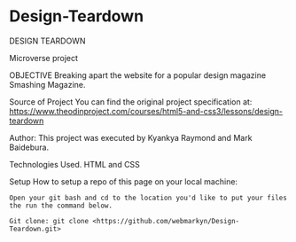 # Design-Teardown
DESIGN TEARDOWN

Microverse project

OBJECTIVE
    Breaking apart the website for a popular design magazine Smashing Magazine.

Source of Project
    You can find the original project specification at: <https://www.theodinproject.com/courses/html5-and-css3/lessons/design-teardown>

Author:
    This project was executed by Kyankya Raymond and Mark Baidebura. 

Technologies Used.
     HTML and CSS

Setup
    How to setup a repo of this page on your local machine:

    Open your git bash and cd to the location you'd like to put your files the run the command below.

    Git clone: git clone <https://github.com/webmarkyn/Design-Teardown.git>
